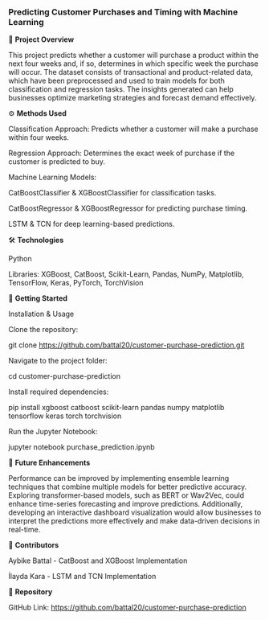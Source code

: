 ### **Predicting Customer Purchases and Timing with Machine Learning**

📌 **Project Overview**

This project predicts whether a customer will purchase a product within the next four weeks and, if so, determines in which specific week the purchase will occur. The dataset consists of transactional and product-related data, which have been preprocessed and used to train models for both classification and regression tasks. The insights generated can help businesses optimize marketing strategies and forecast demand effectively.

⚙️ **Methods Used**

Classification Approach: Predicts whether a customer will make a purchase within four weeks.

Regression Approach: Determines the exact week of purchase if the customer is predicted to buy.

Machine Learning Models:

CatBoostClassifier & XGBoostClassifier for classification tasks.

CatBoostRegressor & XGBoostRegressor for predicting purchase timing.

LSTM & TCN for deep learning-based predictions.

🛠 **Technologies**

Python

Libraries: XGBoost, CatBoost, Scikit-Learn, Pandas, NumPy, Matplotlib, TensorFlow, Keras, PyTorch, TorchVision

🚀 **Getting Started**

Installation & Usage

Clone the repository:

git clone https://github.com/battal20/customer-purchase-prediction.git

Navigate to the project folder:

cd customer-purchase-prediction

Install required dependencies:

pip install xgboost catboost scikit-learn pandas numpy matplotlib tensorflow keras torch torchvision

Run the Jupyter Notebook:

jupyter notebook purchase_prediction.ipynb

🔮 **Future Enhancements**

Performance can be improved by implementing ensemble learning techniques that combine multiple models for better predictive accuracy. Exploring transformer-based models, such as BERT or Wav2Vec, could enhance time-series forecasting and improve predictions. Additionally, developing an interactive dashboard visualization would allow businesses to interpret the predictions more effectively and make data-driven decisions in real-time.

👥 **Contributors**

Aybike Battal - CatBoost and XGBoost Implementation

İlayda Kara - LSTM and TCN Implementation

📂 **Repository**

GitHub Link: https://github.com/battal20/customer-purchase-prediction

